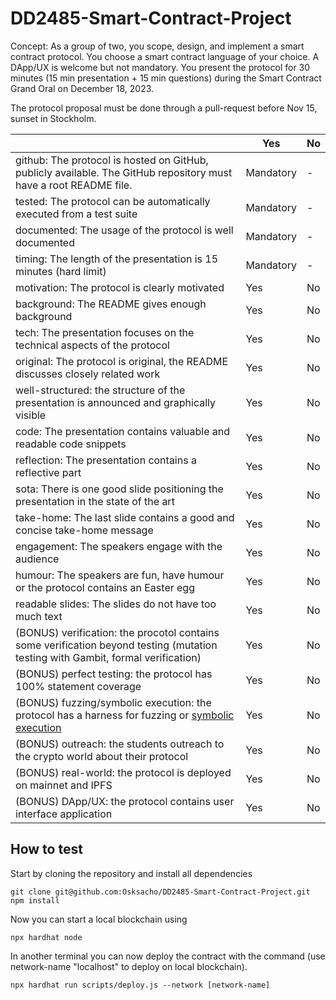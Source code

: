 # DD2485-Smart-Contract-Project
Concept: As a group of two, you scope, design, and implement a smart contract protocol. You choose a smart contract language of your choice. A DApp/UX is welcome but not mandatory. You present the protocol for 30 minutes (15 min presentation + 15 min questions) during the Smart Contract Grand Oral on December 18, 2023. 

The protocol proposal must be done through a pull-request before Nov 15, sunset in Stockholm.

|                                             | Yes | No | 
|-------------------------------------------- | ----|----|
|github: The protocol is hosted on GitHub, publicly available. The GitHub repository must have a root README file. | Mandatory | - | 
|tested: The protocol can be automatically executed from a test suite | Mandatory | - | 
|documented: The usage of the protocol is well documented | Mandatory | - | 
|timing: The length of the presentation is 15 minutes (hard limit)  | Mandatory | - |
|motivation: The protocol is clearly motivated | Yes | No | 
|background: The README gives enough background | Yes | No | 
|tech: The presentation focuses on the technical aspects of the protocol | Yes | No | 
|original: The protocol is original, the README discusses closely related work  | Yes | No |
|well-structured: the structure of the presentation is announced and graphically visible | Yes | No |
|code: The presentation contains valuable and readable code snippets | Yes | No |
|reflection: The presentation contains a reflective part  | Yes | No |
|sota: There is one good slide positioning the presentation in the state of the art| Yes | No |
|take-home: The last slide contains a good and concise take-home message | Yes | No |
|engagement: The speakers engage with the audience | Yes | No  |
|humour: The speakers are fun, have humour or the protocol contains an Easter egg | Yes | No |
|readable slides: The slides do not have too much text  | Yes | No |
|(BONUS) verification: the procotol contains some verification beyond testing (mutation testing with Gambit, formal verification) | Yes | No |
|(BONUS) perfect testing: the protocol has 100% statement coverage | Yes | No |
|(BONUS) fuzzing/symbolic execution: the protocol has a harness for fuzzing or [symbolic execution](https://twitter.com/trailofbits/status/1223386823084384256) | Yes | No |
|(BONUS) outreach: the students outreach to the crypto world about their protocol | Yes | No |
|(BONUS) real-world: the protocol is deployed on mainnet and IPFS | Yes | No |
|(BONUS) DApp/UX: the protocol contains user interface application | Yes | No |



## How to test

Start by cloning the repository and install all dependencies 

```
git clone git@github.com:Osksacho/DD2485-Smart-Contract-Project.git
npm install
```

Now you can start a local blockchain using
```
npx hardhat node
```

In another terminal you can now deploy the contract with the command (use network-name "localhost" to deploy on local blockchain).
```
npx hardhat run scripts/deploy.js --network [network-name]
```
